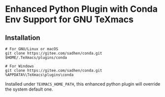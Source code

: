 # Enhanced Python Plugin with Conda Env Support for GNU TeXmacs
## Installation
```
# For GNU/Linux or macOS
git clone https://gitee.com/sadhen/conda.git $HOME/.TeXmacs/plugins/conda

# For Windows
git clone https://gitee.com/sadhen/conda.git %APPDATA%\TeXmacs\plugins\conda
```

Installed under `TEXMACS_HOME_PATH`, this enhanced python plugin will
override the system default one.
